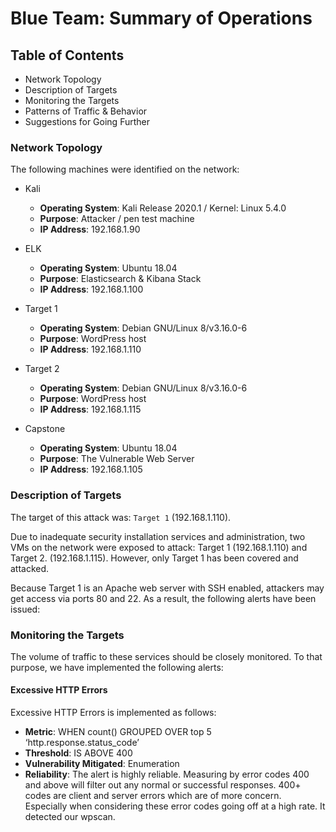 # Blue Team: Summary of Operations

## Table of Contents
- Network Topology
- Description of Targets
- Monitoring the Targets
- Patterns of Traffic & Behavior
- Suggestions for Going Further

### Network Topology


The following machines were identified on the network:

- Kali
  - **Operating System**: Kali Release 2020.1 / Kernel: Linux 5.4.0
  - **Purpose**: Attacker / pen test machine
  - **IP Address**: 192.168.1.90

- ELK
  - **Operating System**: Ubuntu 18.04
  - **Purpose**: Elasticsearch & Kibana Stack
  - **IP Address**: 192.168.1.100

- Target 1
  - **Operating System**: Debian GNU/Linux 8/v3.16.0-6
  - **Purpose**: WordPress host
  - **IP Address**: 192.168.1.110

- Target 2
  - **Operating System**: Debian GNU/Linux 8/v3.16.0-6
  - **Purpose**: WordPress host
  - **IP Address**: 192.168.1.115

- Capstone
  - **Operating System**: Ubuntu 18.04
  - **Purpose**: The Vulnerable Web Server
  - **IP Address**: 192.168.1.105

### Description of Targets

The target of this attack was: `Target 1` (192.168.1.110).

Due to inadequate security installation services and administration, two VMs on the network were exposed to attack: Target 1 (192.168.1.110) and Target 2. (192.168.1.115). However, only Target 1 has been covered and attacked.

Because Target 1 is an Apache web server with SSH enabled, attackers may get access via ports 80 and 22. As a result, the following alerts have been issued:

### Monitoring the Targets

The volume of traffic to these services should be closely monitored. To that purpose, we have implemented the following alerts:

#### Excessive HTTP Errors
Excessive HTTP Errors is implemented as follows:
  - **Metric**: 
    WHEN count() GROUPED OVER top 5 ‘http.response.status_code’
  - **Threshold**: IS ABOVE 400
  - **Vulnerability Mitigated**: Enumeration
  - **Reliability**: The alert is highly reliable. Measuring by error codes 400 and above will filter out any normal or successful responses. 400+ codes are client and server errors which are of more concern. Especially when considering these error codes going off at a high rate. It detected our wpscan.
